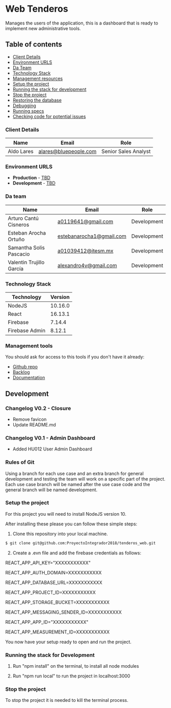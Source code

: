 # Web Tenderos

Manages the users of the application, this is a dashboard that is ready to implement new administrative tools.

## Table of contents

* [Client Details](#client-details)
* [Environment URLS](#environment-urls)
* [Da Team](#team)
* [Technology Stack](#technology-stack)
* [Management resources](#management-resources)
* [Setup the project](#setup-the-project)
* [Running the stack for development](#running-the-stack-for-development)
* [Stop the project](#stop-the-project)
* [Restoring the database](#restoring-the-database)
* [Debugging](#debugging)
* [Running specs](#running-specs)
* [Checking code for potential issues](#checking-code-for-potential-issues)


### Client Details

| Name               | Email             		| Role 					|
| ------------------ | ------------------------ | ---------------------	|
| Aldo Lares   		 | alares@bluepeople.com 	| Senior Sales Analyst 	|


### Environment URLS

* **Production** - [TBD](TBD)
* **Development** - [TBD](TBD)

### Da team

| Name          		   | Email             			| Role        |
| ------------------------ | -------------------------- | ----------- |
| Arturo Cantú Cisneros    | a0119641@gmail.com 		| Development |
| Esteban Arocha Ortuño    | estebanarocha1@gmail.com 	| Development |
| Samantha Solis Pascacio  | a01039412@itesm.mx 		| Development |
| Valentin Trujillo García | alexandro4v@gmail.com 		| Development |

### Technology Stack
| Technology     | Version      |
| -------------- | -------------|
| NodeJS         | 10.16.0      |
| React          | 16.13.1      |
| Firebase    	 | 7.14.4		    |
| Firebase Admin | 8.12.1		    |

### Management tools

You should ask for access to this tools if you don't have it already:

* [Github repo](https://github.com/ProyectoIntegrador2018/tenderos_web)
* [Backlog](https://teams.microsoft.com/_#/school/tab::66092c4e-5ee6-4852-99d1-607f82abf948/Proyecto?threadId=19:242005db4c744d77bed8da3072cb3e82@thread.tacv2&ctx=channel)
* [Documentation](https://drive.google.com/drive/u/0/folders/1LIWhHVsdTVLpmetW2GNYXAYw_jIL3jgw)

## Development

### Changelog V0.2 - Closure
- Remove favicon
- Update README.md

### Changelog V0.1 - Admin Dashboard
- Added HU012 User Admin Dashboard

### Rules of Git

Using a branch for each use case and an extra branch for general development and testing the team will work on a specific part of the project. Each use case branch will be named after the use case code and the general branch will be named development. 


### Setup the project

For this project you will need to install NodeJS version 10.

After installing these please you can follow these simple steps:

1. Clone this repository into your local machine.

```bash
$ git clone git@github.com:ProyectoIntegrador2018/tenderos_web.git
```

2. Create a .evn file and add the firebase credentials as follows:

  REACT_APP_API_KEY="XXXXXXXXXXX"
  
  REACT_APP_AUTH_DOMAIN=XXXXXXXXXXX
  
  REACT_APP_DATABASE_URL=XXXXXXXXXXX
  
  REACT_APP_PROJECT_ID=XXXXXXXXXXX
  
  REACT_APP_STORAGE_BUCKET=XXXXXXXXXXX
  
  REACT_APP_MESSAGING_SENDER_ID=XXXXXXXXXXX
  
  REACT_APP_APP_ID="XXXXXXXXXXX"
  
  REACT_APP_MEASUREMENT_ID=XXXXXXXXXXX

You now have your setup ready to open and run the project. 


### Running the stack for Development

1. Run "npm install" on the terminal, to install all node modules

2. Run "npm run local" to run the project in localhost:3000


### Stop the project

To stop the project it is needed to kill the terminal process.
